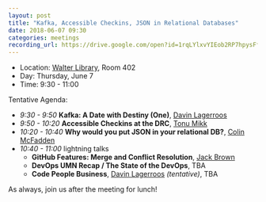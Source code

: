 ```yaml
---
layout: post
title: "Kafka, Accessible Checkins, JSON in Relational Databases"
date: 2018-06-07 09:30
categories: meetings
recording_url: https://drive.google.com/open?id=1rqLYlxvYIEob2RP7hpysFfBL6SDj0PMm
---
```


- Location: [Walter Library](http://campusmaps.umn.edu/walter-library), Room 402
- Day: Thursday, June 7
- Time: 9:30 - 11:00

Tentative Agenda:

- *9:30 - 9:50* **Kafka: A Date with Destiny (One)**, [Davin Lagerroos](https://goo.gl/5NNMjE)
- *9:50 - 10:20* **Accessible Checkins at the DRC**, [Tonu Mikk](https://goo.gl/CfmKAG)
- *10:20 - 10:40* **Why would you put JSON in your relational DB?**, [Colin McFadden](https://goo.gl/aW8LHv)
- *10:40 - 11:00* lightning talks
  - **GitHub Features: Merge and Conflict Resolution**, [Jack Brown](https://goo.gl/hWRFkR)
  - **DevOps UMN Recap / The State of the DevOps**, TBA
  - **Code People Business**, [Davin Lagerroos](https://goo.gl/5NNMjE) *(tentative)*, TBA

As always, join us after the meeting for lunch!
